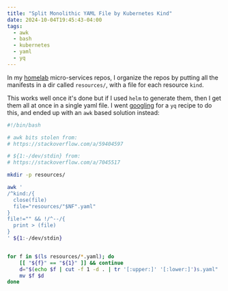 ```yaml
---
title: "Split Monolithic YAML File by Kubernetes Kind"
date: 2024-10-04T19:45:43-04:00
tags:
  - awk
  - bash
  - kubernetes
  - yaml
  - yq
---
```


In my [homelab](https://github.com/charlesthomas/homelab)
micro-services repos,
I organize the repos by putting all the manifests in a dir called `resources/`,
with a file for each resource `kind`.

This works well once it's done but if I used `helm` to generate them,
then I get them all at once in a single yaml file.
I went [googling](https://duckduckgo.com) for a `yq` recipe to do this,
and ended up with an `awk` based solution instead:

```bash
#!/bin/bash

# awk bits stolen from:
# https://stackoverflow.com/a/59404597

# ${1:-/dev/stdin} from:
# https://stackoverflow.com/a/7045517

mkdir -p resources/

awk '
/^kind:/{
  close(file)
  file="resources/"$NF".yaml"
}
file!="" && !/^--/{
  print > (file)
}
' ${1:-/dev/stdin}


for f in $(ls resources/*.yaml); do
    [[ "${f}" == "${1}" ]] && continue
    d="$(echo $f | cut -f 1 -d . | tr '[:upper:]' '[:lower:]')s.yaml"
    mv $f $d
done
```
